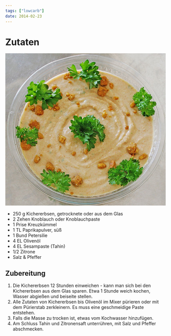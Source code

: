 ```yaml
---
tags: ["lowcarb"]
date: 2014-02-23
---
```


# Zutaten
![](../img/humus.jpg)

- 250 g     Kichererbsen, getrocknete oder aus dem Glas
- 2 Zehen   Knoblauch oder Knoblauchpaste
- 1 Prise   Kreuzkümmel
- 1 TL      Paprikapulver, süß
- 1 Bund    Petersilie
- 4 EL      Olivenöl
- 4 EL      Sesampaste (Tahin)
- 1/2       Zitrone
- Salz & Pfeffer

## Zubereitung
1. Die Kichererbsen 12 Stunden einweichen - kann man sich bei den Kichererbsen aus dem Glas sparen. Etwa 1 Stunde weich kochen, Wasser abgießen und beiseite stellen.
2. Alle Zutaten von Kichererbsen bis Olivenöl im Mixer pürieren oder mit dem Pürierstab zerkleinern. Es muss eine geschmeidige Paste entstehen.
3. Falls die Masse zu trocken ist, etwas vom Kochwasser hinzufügen.
4. Am Schluss Tahin und Zitronensaft unterrühren, mit Salz und Pfeffer abschmecken.

